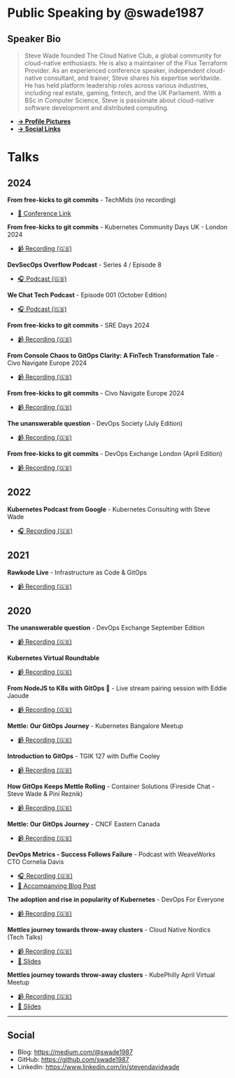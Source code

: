 # Public Speaking by @swade1987

## Speaker Bio

>Steve Wade founded The Cloud Native Club, a global community for cloud-native enthusiasts. He is also a maintainer of the Flux Terraform Provider.
>As an experienced conference speaker, independent cloud-native consultant, and trainer, Steve shares his expertise worldwide.
>He has held platform leadership roles across various industries, including real estate, gaming, fintech, and the UK Parliament.
>With a BSc in Computer Science, Steve is passionate about cloud-native software development and distributed computing.

- **[&rarr; Profile Pictures](assets/profile-pictures.md)**
- **[&rarr; Social Links](#social)**

# Talks

## 2024

**From free-kicks to git commits** - TechMids (no recording)

- [🔗 Conference Link](https://conf.techmids.io/speakers/SteveWade)

**From free-kicks to git commits** - Kubernetes Community Days UK - London 2024

- [📹 Recording (🇬🇧)](https://www.youtube.com/watch?v=4kyrSHQuDTk)

**DevSecOps Overflow Podcast** - Series 4 / Episode 8

- [🎧 Podcast (🇬🇧)](https://open.spotify.com/episode/6Cvyct2mT0p7BdOMbfkCv9?si=8f26a2a396c64578)

**We Chat Tech Podcast** - Episode 001 (October Edition)

- [🎧 Podcast (🇬🇧)](https://open.spotify.com/episode/0C7IUJ1dolPYDisKfCgA8K?si=G1m0zz_iRvegDjMHFjxdKA)

**From free-kicks to git commits** - SRE Days 2024

- [📹 Recording (🇬🇧)](https://youtu.be/TXgD7eHI8u8?si=BPV4l6BwcW3qo1mA)

**From Console Chaos to GitOps Clarity: A FinTech Transformation Tale** - Civo Navigate Europe 2024

- [📹 Recording (🇬🇧)](https://www.youtube.com/watch?v=qJ6UhKfJ3HU)

**From free-kicks to git commits** - Civo Navigate Europe 2024

- [📹 Recording (🇬🇧)](https://www.youtube.com/watch?v=1IFkQylBrYo)

**The unanswerable question** - DevOps Society (July Edition)

- [📹 Recording (🇬🇧)](https://youtu.be/Xa1fjHHfeXg?si=ZU8HqPqwvT7RtdhY)

**From free-kicks to git commits** - DevOps Exchange London (April Edition)

- [📹 Recording (🇬🇧)](https://youtu.be/XOhqTARQfD4?si=BNdpakqYbu4s98Ec)

## 2022

**Kubernetes Podcast from Google** - Kubernetes Consulting with Steve Wade

- [🎧 Recording (🇬🇧)](https://kubernetespodcast.com/episode/183-consulting/)

## 2021

**Rawkode Live** - Infrastructure as Code & GitOps

- [📹 Recording (🇬🇧)](https://www.youtube.com/watch?v=s9zjayZ1oxA)

## 2020

**The unanswerable question** - DevOps Exchange September Edition

- [📹 Recording (🇬🇧)](https://www.youtube.com/watch?v=poXBQ0gLMsI)

**Kubernetes Virtual Roundtable**

- [📹 Recording (🇬🇧)](https://www.youtube.com/watch?v=8oBdZn052Kk)

**From NodeJS to K8s with GitOps 🚀** - Live stream pairing session with Eddie Jaoude

- [📹 Recording (🇬🇧)](https://www.youtube.com/watch?v=oIemUNSU9Lw)

**Mettle: Our GitOps Journey** - Kubernetes Bangalore Meetup

- [📹 Recording (🇬🇧)](https://www.youtube.com/watch?v=qZS8Omi2Zsg)

**Introduction to GitOps** - TGIK 127 with Duffie Cooley 

- [📹 Recording (🇬🇧)](https://www.youtube.com/watch?v=F70wRexHIwg)

**How GitOps Keeps Mettle Rolling** - Container Solutions (Fireside Chat - Steve Wade & Pini Reznik)

- [📹 Recording (🇬🇧)](https://www.youtube.com/watch?v=2rJIjiMkVEA)

**Mettle: Our GitOps Journey** - CNCF Eastern Canada

- [📹 Recording (🇬🇧)](https://youtu.be/Aic7zI_Ddz0?t=1922)

**DevOps Metrics - Success Follows Failure** - Podcast with WeaveWorks CTO Cornelia Davis

- [🎧 Recording (🇬🇧)](https://episodes.buzzsprout.com/i5e5st4mrerl8xoi7im5u9liy22m?)
- [📜 Accompanying Blog Post](https://www.weave.works/blog/devops-metrics-success-follows-failure)

**The adoption and rise in popularity of Kubernetes** - DevOps For Everyone

- [📹 Recording (🇬🇧)](https://www.youtube.com/watch?v=ekWwezcKkUE)

**Mettles journey towards throw-away clusters** - Cloud Native Nordics (Tech Talks)

- [📹 Recording (🇬🇧)](https://www.youtube.com/watch?v=zSKCHZ3wpFM)
- [📜 Slides](https://www.slideshare.net/stevenwade1987/mettles-journey-towards-throw-away-clusters-cloud-native-nordics)

**Mettles journey towards throw-away clusters** - KubePhilly April Virtual Meetup

- [📹 Recording (🇬🇧)](https://youtu.be/3sIKwz0LOI0?t=3014)
- [📜 Slides](https://www.slideshare.net/secret/4zcHMjwcXz5fz4)

-----

## Social

- Blog:      https://medium.com/@swade1987
- GitHub:    https://github.com/swade1987
- LinkedIn:  https://www.linkedin.com/in/stevendavidwade 
